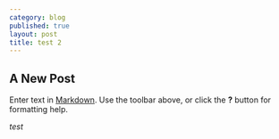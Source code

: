 ```yaml
---
category: blog
published: true
layout: post
title: test 2
---
```


## A New Post

Enter text in [Markdown](http://daringfireball.net/projects/markdown/). Use the toolbar above, or click the **?** button for formatting help.


*test*